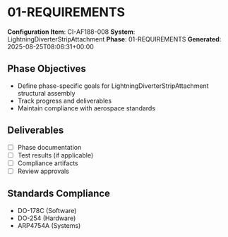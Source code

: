 # 01-REQUIREMENTS

**Configuration Item**: CI-AF188-008
**System**: LightningDiverterStripAttachment
**Phase**: 01-REQUIREMENTS
**Generated**: 2025-08-25T08:06:31+00:00

## Phase Objectives
- Define phase-specific goals for LightningDiverterStripAttachment structural assembly
- Track progress and deliverables
- Maintain compliance with aerospace standards

## Deliverables
- [ ] Phase documentation
- [ ] Test results (if applicable)
- [ ] Compliance artifacts
- [ ] Review approvals

## Standards Compliance
- DO-178C (Software)
- DO-254 (Hardware)
- ARP4754A (Systems)

